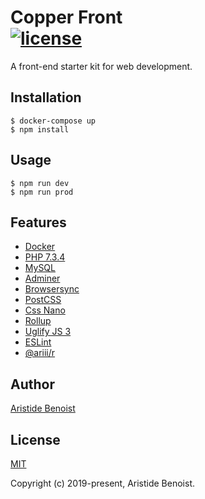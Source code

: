 # Copper Front<br/>[![license](https://img.shields.io/github/license/ariiiman/copper-front.svg)](https://github.com/ariiiman/copper-front/blob/master/LICENSE)

A front-end starter kit for web development.


## Installation

    $ docker-compose up
    $ npm install

## Usage

    $ npm run dev
    $ npm run prod

## Features

* [Docker](https://www.docker.com)
* [PHP 7.3.4](https://hub.docker.com/_/php)
* [MySQL](https://hub.docker.com/_/mysql)
* [Adminer](https://hub.docker.com/_/adminer)
* [Browsersync](https://browsersync.io)
* [PostCSS](http://postcss.org)
* [Css Nano](https://github.com/ben-eb/cssnano)
* [Rollup](https://rollupjs.org)
* [Uglify JS 3](https://github.com/mishoo/UglifyJS2)
* [ESLint](https://eslint.org)
* [@ariii/r](https://github.com/ariiiman/r)

## Author

[Aristide Benoist](https://www.aristidebenoist.com)

## License

[MIT](https://github.com/ariiiman/copper-front/blob/master/LICENSE)

Copyright (c) 2019-present, Aristide Benoist.
